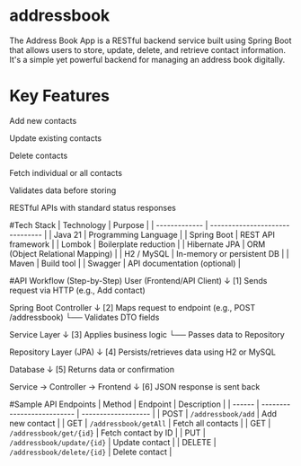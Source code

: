 ﻿# addressbook
 The Address Book App is a RESTful backend service built using Spring Boot that allows users to store, update, delete, and retrieve contact information. It's a simple yet powerful backend for managing an address book digitally.
 
# Key Features
 Add new contacts

 Update existing contacts

 Delete contacts

 Fetch individual or all contacts

 Validates data before storing

 RESTful APIs with standard status responses

 #Tech Stack
 | Technology    | Purpose                         |
| ------------- | ------------------------------- |
| Java 21       | Programming Language            |
| Spring Boot   | REST API framework              |
| Lombok        | Boilerplate reduction           |
| Hibernate JPA | ORM (Object Relational Mapping) |
| H2 / MySQL    | In-memory or persistent DB      |
| Maven         | Build tool                      |
| Swagger       | API documentation (optional)    |

#API Workflow (Step-by-Step)
User (Frontend/API Client)
    ↓
[1] Sends request via HTTP (e.g., Add contact)

Spring Boot Controller
    ↓
[2] Maps request to endpoint (e.g., POST /addressbook)
    └── Validates DTO fields

Service Layer
    ↓
[3] Applies business logic
    └── Passes data to Repository

Repository Layer (JPA)
    ↓
[4] Persists/retrieves data using H2 or MySQL

Database
    ↓
[5] Returns data or confirmation

Service → Controller → Frontend
    ↓
[6] JSON response is sent back

#Sample API Endpoints
| Method | Endpoint                   | Description         |
| ------ | -------------------------- | ------------------- |
| POST   | `/addressbook/add`         | Add new contact     |
| GET    | `/addressbook/getAll`      | Fetch all contacts  |
| GET    | `/addressbook/get/{id}`    | Fetch contact by ID |
| PUT    | `/addressbook/update/{id}` | Update contact      |
| DELETE | `/addressbook/delete/{id}` | Delete contact      |

